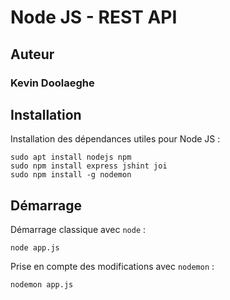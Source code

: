# Node JS - REST API

## Auteur

### Kevin Doolaeghe

## Installation

Installation des dépendances utiles pour Node JS :

```
sudo apt install nodejs npm
sudo npm install express jshint joi
sudo npm install -g nodemon
```

## Démarrage

Démarrage classique avec `node` :

```
node app.js
```

Prise en compte des modifications avec `nodemon` :

```
nodemon app.js
```